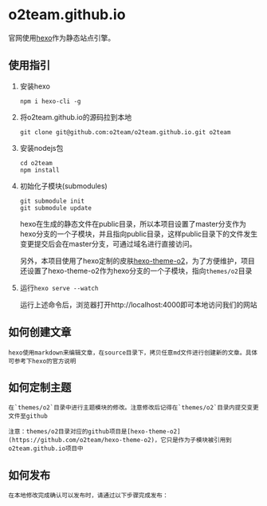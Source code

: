 # o2team.github.io

官网使用[hexo](https://hexo.io)作为静态站点引擎。

## 使用指引

1. 安装hexo

    ```
    npm i hexo-cli -g
    ```

2. 将o2team.github.io的源码拉到本地

    ```
    git clone git@github.com:o2team/o2team.github.io.git o2team
    ```

3. 安装nodejs包

    ```
    cd o2team
    npm install
    ```

5. 初始化子模块(submodules)

    ```
    git submodule init
    git submodule update
    ```

    hexo在生成的静态文件在public目录，所以本项目设置了master分支作为hexo分支的一个子模块，并且指向public目录，这样public目录下的文件发生变更提交后会在master分支，可通过域名进行直接访问。
    
    另外，本项目使用了hexo定制的皮肤[hexo-theme-o2](https://github.com/o2team/hexo-theme-o2)，为了方便维护，项目还设置了hexo-theme-o2作为hexo分支的一个子模块，指向`themes/o2`目录

6. 运行`hexo serve --watch`

    运行上述命令后，浏览器打开http://localhost:4000即可本地访问我们的网站
    
## 如何创建文章

    hexo使用markdown来编辑文章，在source目录下，拷贝任意md文件进行创建新的文章。具体可参考下hexo的官方说明
    
## 如何定制主题

    在`themes/o2`目录中进行主题模块的修改。注意修改后记得在`themes/o2`目录内提交变更文件至github
    
    注意：themes/o2目录对应的github项目是[hexo-theme-o2](https://github.com/o2team/hexo-theme-o2)，它只是作为子模块被引用到o2team.github.io项目中
    
## 如何发布

    在本地修改完成确认可以发布时，请通过以下步骤完成发布：
